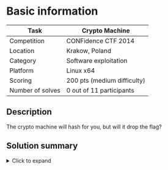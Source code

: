 # Basic information

| Task             | Crypto Machine              |
|------------------|-----------------------------|
| Competition      | CONFidence CTF 2014         |
| Location				 | Krakow, Poland							 |
| Category         | Software exploitation       |
| Platform         | Linux x64                   |
| Scoring          | 200 pts (medium difficulty) |
| Number of solves | 0 out of 11 participants    |

## Description

The crypto machine will hash for you, but will it drop the flag?

## Solution summary

<details><summary>Click to expand</summary>
<p>

1. Exploit the `abs()` related logic by specifying operation index `0x8000000000000000` to get access to the special HMAC functionality (operation #0).
2. Send only 2 bytes of the input key length (instead of the full 4), which results in bypassing the sanity check of the variable.
3. Perform a partial, 2-byte overwrite of the `EVP_md5` function pointer on the stack, to redirect it to a `system("/bin/sh")` call. Because we haven't defeated ASLR and the most significant nibble (4 bits) of the overwritten memory is randomized, it is necessary to run the exploit in a loop, hoping for it to succeed after a few (or a few dozen) attempts at most.

</p>
</details>
